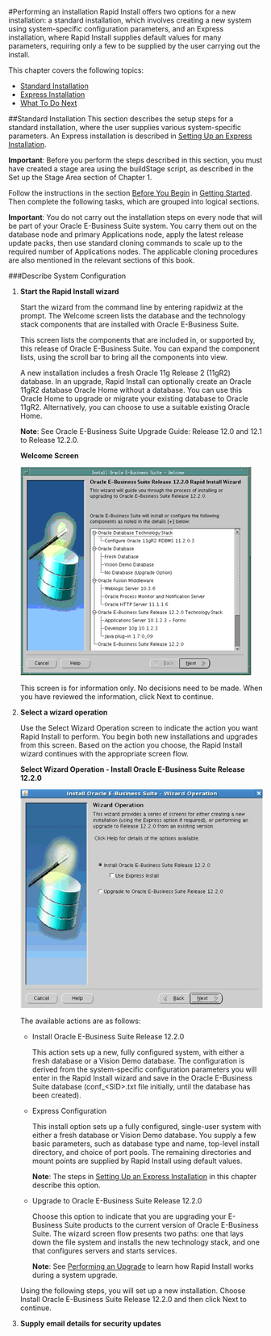 #Performing an installation
Rapid Install offers two options for a new installation: a standard installation, which involves creating a new system using system-specific configuration parameters, and an Express installation, where Rapid Install supplies default values for many parameters, requiring only a few to be supplied by the user carrying out the install.

This chapter covers the following topics:

* [Standard Installation](#)
* [Express Installation](#)
* [What To Do Next](#)

##Standard Installation
This section describes the setup steps for a standard installation, where the user supplies various system-specific parameters. An Express installation is described in [Setting Up an Express Installation](#).

**Important**: Before you perform the steps described in this section, you must have created a stage area using the buildStage script, as described in the Set up the Stage Area section of Chapter 1.

Follow the instructions in the section [Before You Begin](#) in [Getting Started](#). Then complete the following tasks, which are grouped into logical sections.

**Important**: You do not carry out the installation steps on every node that will be part of your Oracle E-Business Suite system. You carry them out on the database node and primary Applications node, apply the latest release update packs, then use standard cloning commands to scale up to the required number of Applications nodes. The applicable cloning procedures are also mentioned in the relevant sections of this book.

###Describe System Configuration
1. **Start the Rapid Install wizard**

    Start the wizard from the command line by entering rapidwiz at the prompt. The Welcome screen lists the database and the technology stack components that are installed with Oracle E-Business Suite.

    This screen lists the components that are included in, or supported by, this release of Oracle E-Business Suite. You can expand the component lists, using the scroll bar to bring all the components into view.

    A new installation includes a fresh Oracle 11g Release 2 (11gR2) database. In an upgrade, Rapid Install can optionally create an Oracle 11gR2 database Oracle Home without a database. You can use this Oracle Home to upgrade or migrate your existing database to Oracle 11gR2. Alternatively, you can choose to use a suitable existing Oracle Home.

    **Note**: See Oracle E-Business Suite Upgrade Guide: Release 12.0 and 12.1 to Release 12.2.0.
    
    **Welcome Screen**
    
    ![Rig49_Welcome.gif](../../../public/imgs/Rig49_Welcome.gif)
    
    This screen is for information only. No decisions need to be made. When you have reviewed the information, click Next to continue.

2. **Select a wizard operation**

    Use the Select Wizard Operation screen to indicate the action you want Rapid Install to perform. You begin both new installations and upgrades from this screen. Based on the action you choose, the Rapid Install wizard continues with the appropriate screen flow.

    **Select Wizard Operation - Install Oracle E-Business Suite Release 12.2.0**
    
    ![ig_ch2_choosewizardop.gif](../../../public/imgs/ig_ch2_choosewizardop.gif)
    
    The available actions are as follows:
    * Install Oracle E-Business Suite Release 12.2.0

        This action sets up a new, fully configured system, with either a fresh database or a Vision Demo database. The configuration is derived from the system-specific configuration parameters you will enter in the Rapid Install wizard and save in the Oracle E-Business Suite database (conf_&lt;SID&gt;.txt file initially, until the database has been created).

    * Express Configuration

        This install option sets up a fully configured, single-user system with either a fresh database or Vision Demo database. You supply a few basic parameters, such as database type and name, top-level install directory, and choice of port pools. The remaining directories and mount points are supplied by Rapid Install using default values.

        **Note**: The steps in [Setting Up an Express Installation](#) in this chapter describe this option.

    * Upgrade to Oracle E-Business Suite Release 12.2.0

        Choose this option to indicate that you are upgrading your E-Business Suite products to the current version of Oracle E-Business Suite. The wizard screen flow presents two paths: one that lays down the file system and installs the new technology stack, and one that configures servers and starts services.

        **Note**: See [Performing an Upgrade](#) to learn how Rapid Install works during a system upgrade.

    Using the following steps, you will set up a new installation. Choose Install Oracle E-Business Suite Release 12.2.0 and then click Next to continue.

3. **Supply email details for security updates**
    